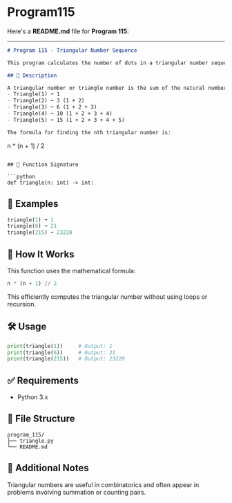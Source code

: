 # Program115
Here's a **README.md** file for **Program 115**:

---

```markdown
# Program 115 - Triangular Number Sequence

This program calculates the number of dots in a triangular number sequence. This sequence is generated by a pattern of dots that form a triangle.

## 📐 Description

A triangular number or triangle number is the sum of the natural numbers up to a certain number. For example:
- Triangle(1) ➞ 1
- Triangle(2) ➞ 3 (1 + 2)
- Triangle(3) ➞ 6 (1 + 2 + 3)
- Triangle(4) ➞ 10 (1 + 2 + 3 + 4)
- Triangle(5) ➞ 15 (1 + 2 + 3 + 4 + 5)

The formula for finding the nth triangular number is:
```

n * (n + 1) / 2

```

## 🚀 Function Signature

```python
def triangle(n: int) -> int:
```

## 🧪 Examples

```python
triangle(1) ➞ 1
triangle(6) ➞ 21
triangle(215) ➞ 23220
```

## 🧠 How It Works

This function uses the mathematical formula:

```python
n * (n + 1) // 2
```

This efficiently computes the triangular number without using loops or recursion.

## 🛠️ Usage

```python
print(triangle(1))     # Output: 1
print(triangle(6))     # Output: 21
print(triangle(215))   # Output: 23220
```

## ✅ Requirements

- Python 3.x

## 📂 File Structure

```
program_115/
├── triangle.py
└── README.md
```

## 📘 Additional Notes

Triangular numbers are useful in combinatorics and often appear in problems involving summation or counting pairs.

